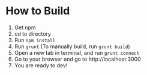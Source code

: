 # How to Build
1. Get npm
2. cd to directory
3. Run ``npm install``
4. Run ``grunt`` (To manually build, run ``grunt build``)
6. Open a new tab in terminal, and run ``grunt connect``
7. Go to your browser and go to http://localhost:3000
5. You are ready to dev!
